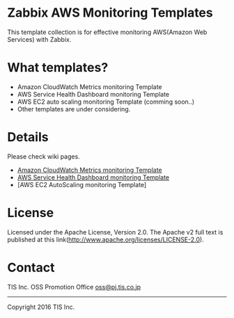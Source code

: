 # Zabbix AWS Monitoring Templates

This template collection is for effective monitoring AWS(Amazon Web Services) with Zabbix.

# What templates?

* Amazon CloudWatch Metrics monitoring Template
* AWS Service Health Dashboard monitoring Template
* AWS EC2 auto scaling monitoring Template (comming soon..)
* Other templates are under considering.

# Details

Please check wiki pages.

* [Amazon CloudWatch Metrics monitoring Template](https://github.com/tech-sketch/zabbix_aws_template/wiki/Amazon-CloudWatch-Metrics-monitoring-Template)
* [AWS Service Health Dashboard monitoring Template](https://github.com/tech-sketch/zabbix_aws_template/wiki/AWS-Service-Health-Dashboard-monitoring-Template)
* [AWS EC2 AutoScaling monitoring Template]

# License

Licensed under the Apache License, Version 2.0.
The Apache v2 full text is published at this link(http://www.apache.org/licenses/LICENSE-2.0).

# Contact

TIS Inc.
OSS Promotion Office
oss@pj.tis.co.jp

---
Copyright 2016 TIS Inc.
